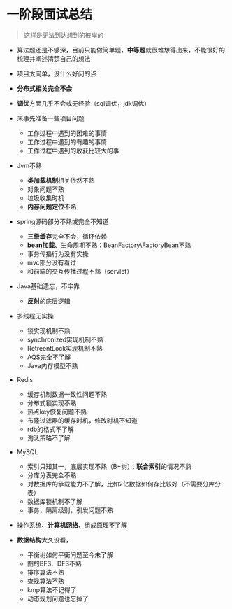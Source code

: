 # 一阶段面试总结

> 这样是无法到达想到的彼岸的

- 算法题还是不够深，目前只能做简单题，**中等题**就很难想得出来，不能很好的梳理并阐述清楚自己的想法

- 项目太简单，没什么好问的点
- **分布式相关完全不会**
- **调优**方面几乎不会或无经验（sql调优，jdk调优）
- 未事先准备一些项目问题
    - 工作过程中遇到的困难的事情
    - 工作过程中遇到的有趣的事情
    - 工作过程中遇到的收获比较大的事
- Jvm不熟
    - **类加载机制**相关依然不熟
    - 对象问题不熟
    - 垃圾收集时机
    - **内存问题定位**不熟
- spring源码部分不熟或完全不知道
    - **三级缓存**完全不会，循环依赖
    - **bean加载**、生命周期不熟；BeanFactory\FactoryBean不熟
    - 事务传播行为没有实操
    - mvc部分没有看过
    - 和前端的交互传播过程不熟（servlet）
- Java基础遗忘，不牢靠
    - **反射**的底层逻辑
- 多线程无实操
    - 锁实现机制不熟
    - synchronized实现机制不熟
    - RetreentLock实现机制不熟
    - AQS完全不了解
    - Java内存模型不熟
- Redis
    - 缓存机制数据一致性问题不熟
    - 分布式锁实现不熟
    - 热点key恢复问题不熟
    - 布隆过滤器的缓存时机，修改时机不知道
    - rdb的格式不了解
    - 淘汰策略不了解
- MySQL
    - 索引只知其一，底层实现不熟（B+树）；**联合索引**的情况不熟
    - 分库分表完全不熟
    - 对数据库的承载能力不了解，比如2亿数据如何存比较好（不需要分库分表）
    - 数据库锁机制不了解
    - 事务，隔离级别，引发问题不熟
- 操作系统、**计算机网络**、组成原理不了解
- **数据结构**太久没看，
    - 平衡树如何平衡问题至今未了解
    - 图的BFS、DFS不熟
    - 排序算法不熟
    - 查找算法不熟
    - kmp算法不记得了
    - 动态规划问题也忘掉了